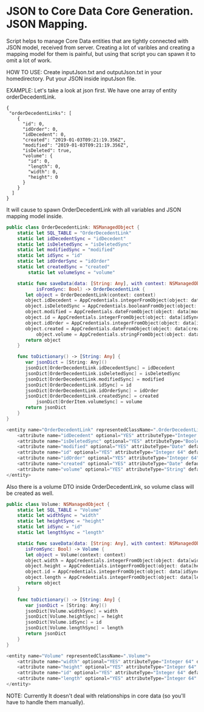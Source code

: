 # JSON to Core Data Core Generation. JSON Mapping.
Script helps to manage Core Data entities that are tightly connected with JSON model, received from server.
Creating a lot of varibles and creating a mapping model for them is painful, but using that script you can
spawn it to omit a lot of work.

HOW TO USE:
Create inputJson.txt and outputJson.txt in your homedirectory. Put your JSON inside inputJson file.

EXAMPLE:
Let's take a look at json first. We have one array of entity orderDecedentLink.
```
{
 "orderDecedentLinks": [
    {
      "id": 0,
      "idOrder": 0,
      "idDecedent": 0,
      "created": "2019-01-03T09:21:19.356Z",
      "modified": "2019-01-03T09:21:19.356Z",
      "isDeleted": true,
      "volume": {
        "id": 0,
        "length": 0,
        "width": 0,
        "height": 0
      }
    }
  ]
}
```

It will cause to spawn OrderDecedentLink with all variables and JSON mapping model inside.

```swift
public class OrderDecedentLink: NSManagedObject {
	static let SQL_TABLE = "OrderDecedentLink"
	static let idDecedentSync = "idDecedent"
	static let isDeletedSync = "isDeletedSync"
	static let modifiedSync = "modified"
	static let idSync = "id"
	static let idOrderSync = "idOrder"
	static let createdSync = "created"
        static let volumeSync = "volume"

	static func saveData(data: [String: Any], with context: NSManagedObjectContext, 
	       isFromSync: Bool) -> OrderDecedentLink {
	   let object = OrderDecedentLink(context: context)
	   object.idDecedent = AppCredentials.integerFromObject(object: data[idDecedentSync])
	   object.isDeletedSync = AppCredentials.booleanFromObject(object: data[isDeletedSync])
	   object.modified = AppCredentials.dateFromObject(object: data[modifiedSync])
	   object.id = AppCredentials.integerFromObject(object: data[idSync])
	   object.idOrder = AppCredentials.integerFromObject(object: data[idOrderSync])
	   object.created = AppCredentials.dateFromObject(object: data[createdSync])
           object.volume = AppCredentials.stringFromObject(object: data[volumeSync])
	   return object
	}

 	func toDictionary() -> [String: Any] {
	   var jsonDict = [String: Any]()
	   jsonDict[OrderDecedentLink.idDecedentSync] = idDecedent
	   jsonDict[OrderDecedentLink.isDeletedSync] = isDeletedSync
	   jsonDict[OrderDecedentLink.modifiedSync] = modified
	   jsonDict[OrderDecedentLink.idSync] = id
	   jsonDict[OrderDecedentLink.idOrderSync] = idOrder
	   jsonDict[OrderDecedentLink.createdSync] = created
           jsonDict[OrderItem.volumeSync] = volume
	   return jsonDict
	}
}

<entity name="OrderDecedentLink" representedClassName=".OrderDecedentLink">
    <attribute name="idDecedent" optional="YES" attributeType="Integer 64" defaultValueString="0" usesScalarValueType="YES" syncable="YES"></attribute>
    <attribute name="isDeletedSync" optional="YES" attributeType="Boolean" defaultValueString="0" usesScalarValueType="YES" syncable="YES"></attribute>
    <attribute name="modified" optional="YES" attributeType="Date" defaultValueString="0" usesScalarValueType="NO" syncable="YES"></attribute>
    <attribute name="id" optional="YES" attributeType="Integer 64" defaultValueString="0" usesScalarValueType="YES" syncable="YES"></attribute>
    <attribute name="idOrder" optional="YES" attributeType="Integer 64" defaultValueString="0" usesScalarValueType="YES" syncable="YES"></attribute>
    <attribute name="created" optional="YES" attributeType="Date" defaultValueString="0" usesScalarValueType="NO" syncable="YES"></attribute>
    <attribute name="volume" optional="YES" attributeType="String" defaultValueString="0" usesScalarValueType="YES" syncable="YES"></attribute>
</entity>

```


Also there is a volume DTO inside OrderDecedentLink, so volume class will be created as well.

```swift
public class Volume: NSManagedObject {
	static let SQL_TABLE = "Volume"
	static let widthSync = "width"
	static let heightSync = "height"
	static let idSync = "id"
	static let lengthSync = "length"

	static func saveData(data: [String: Any], with context: NSManagedObjectContext, 
	   isFromSync: Bool) -> Volume {
	   let object = Volume(context: context)
	   object.width = AppCredentials.integerFromObject(object: data[widthSync])
	   object.height = AppCredentials.integerFromObject(object: data[heightSync])
	   object.id = AppCredentials.integerFromObject(object: data[idSync])
	   object.length = AppCredentials.integerFromObject(object: data[lengthSync])
	   return object
	}

	func toDictionary() -> [String: Any] {
	   var jsonDict = [String: Any]()
	   jsonDict[Volume.widthSync] = width
	   jsonDict[Volume.heightSync] = height
	   jsonDict[Volume.idSync] = id
	   jsonDict[Volume.lengthSync] = length
	   return jsonDict
	}
}

<entity name="Volume" representedClassName=".Volume">
    <attribute name="width" optional="YES" attributeType="Integer 64" defaultValueString="0" usesScalarValueType="YES" syncable="YES"></attribute>
    <attribute name="height" optional="YES" attributeType="Integer 64" defaultValueString="0" usesScalarValueType="YES" syncable="YES"></attribute>
    <attribute name="id" optional="YES" attributeType="Integer 64" defaultValueString="0" usesScalarValueType="YES" syncable="YES"></attribute>
    <attribute name="length" optional="YES" attributeType="Integer 64" defaultValueString="0" usesScalarValueType="YES" syncable="YES"></attribute>
</entity>
```

NOTE: Currently It doesn't deal with relationships in core data (so you'll have to handle them manually).
